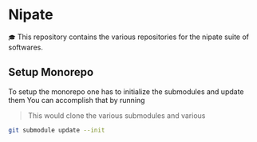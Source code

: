 # Nipate
`🎓` This repository contains the various repositories for the nipate suite of softwares.

## Setup Monorepo
To setup the monorepo one has to initialize the submodules and update them
You can accomplish that by running 
> This would clone the various submodules and various  
```bash
git submodule update --init
```
